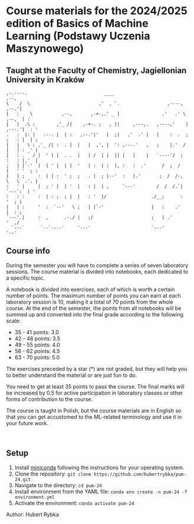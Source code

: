 # Course materials for the 2024/2025 edition of Basics of Machine Learning (Podstawy Uczenia Maszynowego) 
## Taught at the Faculty of Chemistry, Jagiellonian University in Kraków

```
,-.----.                             ____                                     ,--,
\    /  \                          ,'  , `.                  ,----,         ,--.'|
|   :    \           ,--,       ,-+-,.' _ |                .'   .' \     ,--,  | :
|   |  .\ :        ,'_ /|    ,-+-. ;   , ||     ,---,.   ,----,'    | ,---.'|  : '
.   :  |: |   .--. |  | :   ,--.'|'   |  ;|   ,'  .' |   |    :  .  ; ;   : |  | ;
|   |   \ : ,'_ /| :  . |  |   |  ,', |  ': ,---.'   ,   ;    |.'  /  |   | : _' |
|   : .   / |  ' | |  . .  |   | /  | |  || |   |    |   `----'/  ;   :   : |.'  |
;   | |`-'  |  | ' |  | |  '   | :  | :  |, :   :  .'      /  ;  /    |   ' '  ; :
|   | ;     :  | | :  ' ;  ;   . |  ; |--'  :   |.'       ;  /  /-,   \   \  .'. |
:   ' |     |  ; ' |  | '  |   : |  | ,     `---'        /  /  /.`|    `---`:  | '
:   : :     :  | : ;  ; |  |   : '  |/                 ./__;      :         '  ; |
|   | :     '  :  `--'   \ ;   | |`-'                  |   :    .'          |  : ;
`---'.|     :  ,      .-./ |   ;/                      ;   | .'             '  ,/ 
  `---`      `--`----'     '---'                       `---'                '--'          
```

## Course info
During the semester you will have to complete a series of seven laboratory sessions. 
The course material is divided into notebooks, each dedicated to a specific topic.

A notebook is divided into exercises, each of which is worth a certain number of points. The maximum number of points you
can earn at each laboratory session is 10, making it a total of 70 points from the whole course.
At the end of the semester, the points from all notebooks will be summed up and converted into the final grade according 
to the following scale:

* 35 - 41 points: 3.0
* 42 - 48 points: 3.5
* 49 - 55 points: 4.0
* 56 - 62 points: 4.5
* 63 - 70 points: 5.0

The exercises preceded by a star (*) are not graded, but they will help you to better understand the material
or are just fun to do.

You need to get at least 35 points to pass the course.
The final marks will be increased by 0.5 for active participation in laboratory classes or other forms of
contribution to the course.

The course is taught in Polish, but the course materials are in English so that you can get accustomed to the ML-related
terminology and use it in your future work.

<br>

## Setup

1. Install [miniconda](https://docs.conda.io/en/latest/miniconda.html) following the instructions for your operating
   system.
2. Clone the repository: `git clone https://github.com/hubertrybka/pum-24.git`
3. Navigate to the directory: `cd pum-24`
4. Install environment from the YAML file: `conda env create -n pum-24 -f environment.yml`
5. Activate the environment: `conda activate pum-24`


Author: Hubert Rybka
